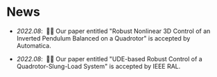 <span class='anchor' id='news'></span>

# News
- *2022.08*: &nbsp;🎉🎉 Our paper entitled "Robust Nonlinear 3D Control of an Inverted Pendulum Balanced on a Quadrotor" is accepted by Automatica. 

- *2022.08*: &nbsp;🎉🎉 Our paper entitled "UDE-based Robust Control of a Quadrotor-Slung-Load System" is accepted by IEEE RAL.